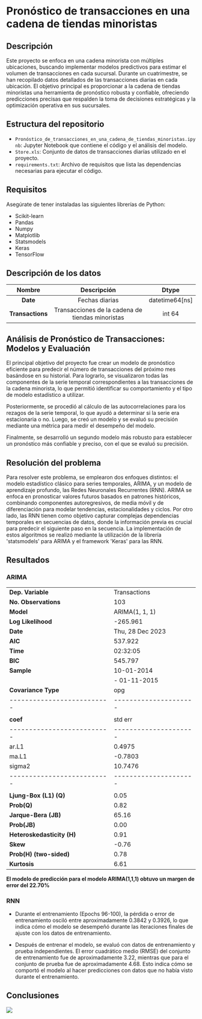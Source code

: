 # Pronóstico de transacciones en una cadena de tiendas minoristas

## Descripción
Este proyecto se enfoca en una cadena minorista con múltiples ubicaciones, buscando implementar modelos predictivos para estimar el volumen de transacciones en cada sucursal. Durante un cuatrimestre, se han recopilado datos detallados de las transacciones diarias en cada ubicación. El objetivo principal es proporcionar a la cadena de tiendas minoristas una herramienta de pronóstico robusta y confiable, ofreciendo predicciones precisas que respalden la toma de decisiones estratégicas y la optimización operativa en sus sucursales.

## Estructura del repositorio
- `Pronóstico_de_transacciones_en_una_cadena_de_tiendas_minoristas.ipynb`: Jupyter Notebook que contiene el código y el análisis del modelo.
- `Store.xls`: Conjunto de datos de transacciones diarías utilizado en el proyecto.
- `requirements.txt`: Archivo de requisitos que lista las dependencias necesarias para ejecutar el código. 

## Requisitos
Asegúrate de tener instaladas las siguientes librerías de Python:
- Scikit-learn
- Pandas
- Numpy
- Matplotlib
- Statsmodels
- Keras
- TensorFlow

## Descripción de los datos

| **Nombre**   | **Descripción** | **Dtype**|
| :--------: | :----:| :------: |
| **Date**     | Fechas diarias  | datetime64[ns] |
| **Transactions**    | Transacciones de la cadena de tiendas minoristas   | int 64 |

## Análisis de Pronóstico de Transacciones: Modelos y Evaluación 

El principal objetivo del proyecto fue crear un modelo de pronóstico eficiente para predecir el número de transacciones del próximo mes basándose en su historial. Para lograrlo, se visualizaron todas las componentes de la serie temporal correspondientes a las transacciones de la cadena minorista, lo que permitió identificar su comportamiento y el tipo de modelo estadístico a utilizar.

Posteriormente, se procedió al cálculo de las autocorrelaciones para los rezagos de la serie temporal, lo que ayudó a determinar si la serie era estacionaria o no. Luego, se creó un modelo y se evaluó su precisión mediante una métrica para medir el desempeño del modelo.

Finalmente, se desarrolló un segundo modelo más robusto para establecer un pronóstico más confiable y preciso, con el que se evaluó su precisión.

## Resolución del problema

Para resolver este problema, se emplearon dos enfoques distintos: el modelo estadístico clásico para series temporales, ARIMA, y un modelo de aprendizaje profundo, las Redes Neuronales Recurrentes (RNN). ARIMA se enfoca en pronosticar valores futuros basados en patrones históricos, combinando componentes autoregresivos, de media móvil y de diferenciación para modelar tendencias, estacionalidades y ciclos.
Por otro lado, las RNN tienen como objetivo capturar complejas dependencias temporales en secuencias de datos, donde la información previa es crucial para predecir el siguiente paso en la secuencia. 
La implementación de estos algoritmos se realizó mediante la utilización de la librería 'statsmodels' para ARIMA y el framework 'Keras' para las RNN.

## Resultados 

### ARIMA

|                          |                     |
|--------------------------|---------------------|
| **Dep. Variable**        | Transactions        |
| **No. Observations**     | 103                 |
| **Model**                | ARIMA(1, 1, 1)      |
| **Log Likelihood**       | -265.961            |
| **Date**                 | Thu, 28 Dec 2023    |
| **AIC**                  | 537.922             |
| **Time**                 | 02:32:05            |
| **BIC**                  | 545.797             |
| **Sample**               | 10-01-2014          |
|                          | - 01-11-2015        |
| **Covariance Type**      | opg                 |
|--------------------------|---------------------|
|                          |                     |
| **coef**                 | std err             |
|--------------------------|---------------------|
| ar.L1                    | 0.4975              |
| ma.L1                    | -0.7803             |
| sigma2                   | 10.7476             |
|--------------------------|---------------------|
|                          |                     |
| **Ljung-Box (L1) (Q)**   | 0.05                |
| **Prob(Q)**              | 0.82                |
| **Jarque-Bera (JB)**     | 65.16               |
| **Prob(JB)**             | 0.00                |
| **Heteroskedasticity (H)**| 0.91               |
| **Skew**                 | -0.76               |
| **Prob(H) (two-sided)**  | 0.78                |
| **Kurtosis**             | 6.61                |


**El modelo de predicción para el modelo ARIMA(1,1,1) obtuvo un margen de error del 22.70%**

### RNN

- Durante el entrenamiento (Epochs 96-100), la pérdida o error de entrenamiento osciló entre aproximadamente 0.3842 y 0.3926, lo que indica cómo el modelo se desempeñó durante las iteraciones finales de ajuste con los datos de entrenamiento.

- Después de entrenar el modelo, se evaluó con datos de entrenamiento y prueba independientes. El error cuadrático medio (RMSE) del conjunto de entrenamiento fue de aproximadamente 3.22, mientras que para el conjunto de prueba fue de aproximadamente 4.68. Esto indica cómo se comportó el modelo al hacer predicciones con datos que no había visto durante el entrenamiento.

## Conclusiones

![](https://github.com/JEduardoDimasR/Portfolio/blob/main/Pron%C3%B3stico%20de%20transacciones%20en%20una%20cadena%20de%20tiendas%20minoristas/SERIE%20RNN.png)
